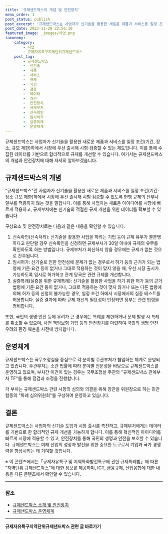 ```yaml
---
title: '규제샌드박스의 개념 및 안전장치'
menu_order: 1
post_status: publish
post_excerpt: '규제샌드박스는 사업자가 신기술을 활용한 새로운 제품과 서비스를 일정 조건 기간, 장소, 규모 제한 하에서 시장에 우선 출시해 시험 검증할 수 있는 제도입니다. 이를 통해 수집된 데이터를 기반으로 합리적으로 규제를 개선할 수 있습니다. 여기서는 규제샌드박스의 개념과 안전장치에 대해 자세히 알아보겠습니다.'
post_date: 2023-11-20 22:56:10
featured_image: _images/사업.png
taxonomy:
    category:
        - 사업
        - 규제자유특구지역단위규제샌드박스
    post_tag:
        - 규제샌드박스
        -  신기술
        -  제품
        -  서비스
        -  규제
        -  시험
        -  검증
        -  데이터
        -  개선
        -  안전장치
        -  규제부처
        -  신속확인
        -  임시허가
        -  실증특례
        -  운영체계
---
```




규제샌드박스는 사업자가 신기술을 활용한 새로운 제품과 서비스를 일정 조건(기간, 장소, 규모 제한)하에서 시장에 우선 출시해 시험·검증할 수 있는 제도입니다. 이를 통해 수집된 데이터를 기반으로 합리적으로 규제를 개선할 수 있습니다. 여기서는 규제샌드박스의 개념과 안전장치에 대해 자세히 알아보겠습니다.

## 규제샌드박스의 개념

"규제샌드박스"란 사업자가 신기술을 활용한 새로운 제품과 서비스를 일정 조건(기간·장소·규모 제한)하에서 시장에 우선 출시해 시험·검증할 수 있도록 현행 규제의 전부나 일부를 적용하지 않는 것을 말합니다. 이를 통해 사업자는 새로운 아이디어를 시장에 빠르게 적용하고, 규제부처에는 신기술의 적절한 규제 개선을 위한 데이터를 확보할 수 있습니다.

구성요소 및 안전장치로는 다음과 같은 내용을 확인할 수 있습니다.
1. 신속확인(신속처리): 신기술을 활용한 사업을 하려는 기업 등이 규제 유무가 불분명하다고 판단할 경우 신속확인을 신청하면 규제부처가 30일 이내에 규제의 유무를 확인하도록 하는 방법입니다. 규제부처가 회신하지 않을 경우에는 규제가 없는 것으로 간주됩니다.
2. 임시허가: 신기술로 인한 안전성에 문제가 없는 경우로서 허가 등의 근거가 되는 법령에 기준·요건 등이 없거나 그대로 적용하는 것이 맞지 않을 때, 우선 시장 출시가 가능하도록 임시로 허가하고 관계 당국은 관련 규제를 개선합니다.
3. 실증특례(실증을 위한 규제특례): 신기술을 활용한 사업을 하기 위한 허가 등의 근거 법령에 기준·요건 등이 없거나, 그대로 적용하는 것이 맞지 않거나 또는 다른 법령에 의해 허가 등의 신청이 불가능한 경우, 일정 조건 하에서 시장에서의 실증 테스트를 허용합니다. 실증 결과에 따라 규제 개선의 필요성이 인정되면 정부는 관련 법령을 정비합니다.

또한, 국민의 생명·안전 등에 우려가 큰 경우에는 특례를 제한하거나 문제 발생 시 특례를 취소할 수 있으며, 사전 책임보험 가입 등의 안전장치를 마련하여 국민의 생명·안전 우려와 환경 훼손을 사전에 방지합니다.

## 운영체계

규제샌드박스는 국무조정실을 중심으로 각 분야별 주관부처가 협업하는 체계로 운영되고 있습니다. 주관부처는 소관 법률에 따라 분야별 전문성을 바탕으로 규제샌드박스를 운영하고 있으며, 부처간 이견이 있는 경우는 국무조정실 주관의 "규제샌드박스 관계부처 TF"를 통해 점검과 조정을 진행합니다.

각 부처는 규제샌드박스 관련 사항의 심의와 의결을 위해 장관을 위원장으로 하는 민관 합동의 "특례 심의위원회"를 구성하여 운영하고 있습니다.

## 결론

규제샌드박스는 사업자의 신기술 도입과 시장 출시를 촉진하고, 규제부처에게는 데이터를 기반으로 한 합리적인 규제 개선을 가능하게 합니다. 이를 통해 혁신적인 아이디어를 빠르게 시장에 적용할 수 있고, 안전장치를 통해 국민의 생명과 안전을 보호할 수 있습니다. 규제샌드박스는 미래 산업의 성장과 발전을 위한 중요한 도구로서 기업과 국가 경쟁력을 향상시키는 데 기여할 것입니다.

※ 이 콘텐츠에서는「규제자유특구 및 지역특화발전특구에 관한 규제특례법」에 따른 "지역단위 규제샌드박스"에 대한 정보를 제공하며, ICT, 금융규제, 산업융합에 대한 내용은 다른 콘텐츠에서 확인할 수 있습니다.

------

### 참조
- [규제샌드박스 소개 및 안전장치](https://example.com)
- [규제샌드박스 운영체계](https://example.com)
<!-- wp:separator -->
<hr class="wp-block-separator has-alpha-channel-opacity"/>
<!-- /wp:separator -->

<!-- wp:group {"backgroundColor":"base","layout":{"type":"constrained"}} -->
<div class="wp-block-group has-base-background-color has-background"><!-- wp:paragraph {"align":"center","fontSize":"medium"} -->
<p class="has-text-align-center has-large-font-size"><strong>규제자유특구지역단위규제샌드박스 관련 글 바로가기</strong></p>
<!-- /wp:paragraph -->


<!-- wp:latest-posts
{"categories":[{"id":27807,"count":19,"description":"","link":"https://uknowlaw.com/category/%ea%b7%9c%ec%a0%9c%ec%9e%90%ec%9c%a0%ed%8a%b9%ea%b5%ac%ec%a7%80%ec%97%ad%eb%8b%a8%ec%9c%84%ea%b7%9c%ec%a0%9c%ec%83%8c%eb%93%9c%eb%b0%95%ec%8a%a4/","name":"규제자유특구지역단위규제샌드박스","slug":"규제자유특구지역단위규제샌드박스","taxonomy":"category","parent":0,"meta":[],"_links":{"self":[{"href":"https://uknowlaw.com/wp-json/wp/v2/categories/27807"}],"collection":[{"href":"https://uknowlaw.com/wp-json/wp/v2/categories"}],"about":[{"href":"https://uknowlaw.com/wp-json/wp/v2/taxonomies/category"}],"wp:post_type":[{"href":"https://uknowlaw.com/wp-json/wp/v2/posts?categories=27807"}],"curies":[{"name":"wp","href":"https://api.w.org/{rel}","templated":true}]}}],"postsToShow":100,"excerptLength":28,"postLayout":"grid","columns":2,"featuredImageAlign":"left","featuredImageSizeSlug":"large","fontSize":"small"} /--></div>
<!-- /wp:group -->